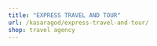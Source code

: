 ```yaml
---
title: "EXPRESS TRAVEL AND TOUR"
url: /kasaragod/express-travel-and-tour/
shop: travel agency
---
```


